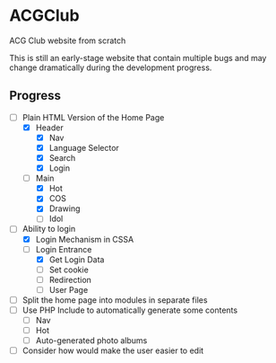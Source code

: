 # ACGClub
ACG Club website from scratch

This is still an early-stage website that contain multiple bugs and may change dramatically during the development progress.

## Progress
- [ ] Plain HTML Version of the Home Page
  - [x] Header
    - [x] Nav
    - [x] Language Selector
    - [x] Search
    - [x] Login
  - [ ] Main
    - [x] Hot
    - [x] COS
    - [x] Drawing
    - [ ] Idol
- [ ] Ability to login
  - [x] Login Mechanism in CSSA
  - [ ] Login Entrance
    - [x] Get Login Data
    - [ ] Set cookie
    - [ ] Redirection
    - [ ] User Page
- [ ] Split the home page into modules in separate files
- [ ] Use PHP Include to automatically generate some contents
  - [ ] Nav
  - [ ] Hot
  - [ ] Auto-generated photo albums
- [ ] Consider how would make the user easier to edit
